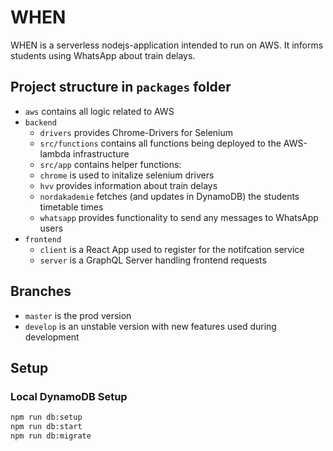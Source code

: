# WHEN
WHEN is a serverless nodejs-application intended to run on AWS. It informs students using WhatsApp about train delays.
## Project structure in `packages` folder
- `aws` contains all logic related to AWS
- `backend`
  - `drivers` provides Chrome-Drivers for Selenium
  - `src/functions` contains all functions being deployed to the AWS-lambda infrastructure
  - `src/app` contains helper functions: 
  - `chrome` is used to initalize selenium drivers
  - `hvv` provides information about train delays
  - `nordakademie` fetches (and updates in DynamoDB) the students timetable times
  - `whatsapp` provides functionality to send any messages to WhatsApp users
- `frontend`
  - `client` is a React App used to register for the notifcation service
  - `server` is a GraphQL Server handling frontend requests
## Branches
- `master` is the prod version
- `develop` is an unstable version with new features used during development
## Setup
### Local DynamoDB Setup
```bash
npm run db:setup
npm run db:start
npm run db:migrate
```
